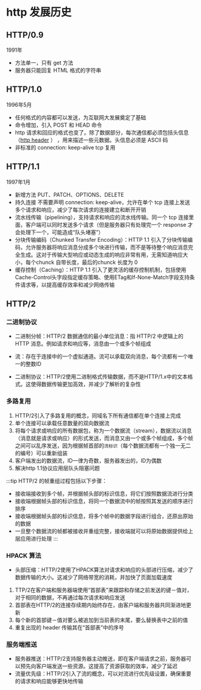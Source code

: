 # http 发展历史

## HTTP/0.9
1991年
* 方法单一，只有 get 方法
* 服务器只能回复 HTML 格式的字符串

## HTTP/1.0
1996年5月
* 任何格式的内容都可以发送，为互联网大发展奠定了基础
* 命令增加，引入 POST 和 HEAD 命令
* http 请求和回应的格式也变了。除了数据部分，每次通信都必须包括头信息（[http header](./httpHeader) ） ，用来描述一些元数据。头信息必须是 ASCII 码
* 非标准的 connection: keep-alive  tcp 复用

## HTTP/1.1
1997年1月
* 新增方法 PUT、PATCH、OPTIONS、DELETE
* 持久连接  不需要声明  connection: keep-alive，允许在单个 tcp 连接上发送多个请求和响应，减少了每次请求的连接建立和断开开销
* 流水线传输（pipelining），支持请求和响应的流水线传输。同一个 tcp 连接里面，客户端可以同时发送多个请求（但是服务器只有处理完一个 response 才会处理下一个，可能造成“队头堵塞”）
* 分块传输编码（Chunked Transfer Encoding）：HTTP 1.1 引入了分块传输编码，允许服务器将响应消息分成多个块进行传输，而不是等待整个响应消息完全生成。这对于传输大型响应或动态生成的响应非常有用，无需知道响应大小，每个chunck 自带长度，最后的chunck 长度为 0
* 缓存控制（Caching）：HTTP 1.1 引入了更灵活的缓存控制机制，包括使用Cache-Control头字段指定缓存策略、使用ETag和If-None-Match字段支持条件请求等，以提高缓存效率和减少网络传输

## HTTP/2
### 二进制协议
* 二进制分帧：HTTP/2 数据通信的最小单位消息：指 HTTP/2 中逻辑上的 HTTP 消息。例如请求和响应等，消息由一个或多个帧组成
* 流：存在于连接中的一个虚拟通道。流可以承载双向消息，每个流都有一个唯一的整数ID

* 二进制协议：HTTP/2使用二进制格式传输数据，而不是HTTP/1.x中的文本格式。这使得数据传输更加高效，并减少了解析的复杂性

### 多路复用
1. HTTP/2引入了多路复用的概念，同域名下所有通信都在单个连接上完成
2. 单个连接可以承载任意数量的双向数据流
3. 将每个请求或响应的所有数据包，称为一个数据流（stream），数据流以消息（消息就是请求或响应）的形式发送，而消息又由一个或多个帧组成，多个帧之间可以乱序发送，因为根据帧首部的`流标识`（每个数据流都有一个独一无二的编号）可以重新组装
4. 客户端发出的数据流，ID一律为奇数，服务器发出的，ID为偶数
5. 解决http 1.1协议应用层队头阻塞问题

:::tip
HTTP/2 的帧重组过程包括以下步骤：

* 接收端接收到多个帧，并根据帧头部的标识信息，将它们按照数据流进行分类
* 接收端根据帧头部的标识信息，将同一个数据流中的帧按照其发送的顺序进行排序
* 接收端根据帧头部的标识信息，将多个帧中的数据字段进行组合，还原出原始的数据
* 一旦整个数据流的帧都被接收并重组完整，接收端就可以将原始数据提供给上层应用进行处理
:::

### HPACK 算法
* 头部压缩：HTTP/2使用了HPACK算法对请求和响应的头部进行压缩，减少了数据传输的大小。这减少了网络带宽的消耗，并加快了页面加载速度
1. TTP/2在客户端和服务器端使用“首部表”来跟踪和存储之前发送的键－值对，对于相同的数据，不再通过每次请求和响应发送
2. 首部表在HTTP/2的连接存续期内始终存在，由客户端和服务器共同渐进地更新
3. 每个新的首部键－值对要么被追加到当前表的末尾，要么替换表中之前的值
4. 重复出现的 header 传输其在“首部表”中的序号


### 服务端推送
* 服务器推送：HTTP/2支持服务器主动推送，即在客户端请求之前，服务器可以预先向客户端发送一些资源。这提高了资源获取的效率，减少了延迟
* 流量优先级：HTTP/2引入了流的概念，可以对流进行优先级设置，确保重要的请求和响应能够更快地传输